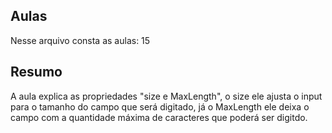 ## Aulas
Nesse arquivo consta as aulas: 15

## Resumo
A aula explica as propriedades "size e MaxLength", o size ele ajusta o input para o tamanho do campo que será digitado,
já o MaxLength ele deixa o campo com a quantidade máxima de caracteres que poderá ser digitdo.